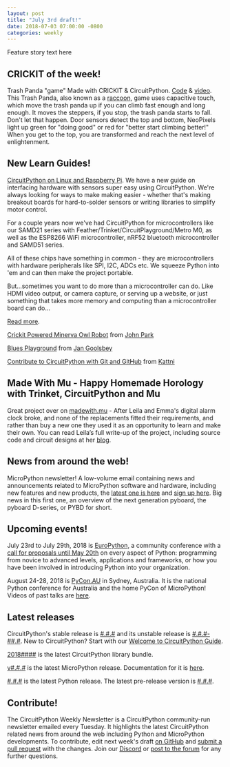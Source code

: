 ```yaml
---
layout: post
title: "July 3rd draft!"
date: 2018-07-03 07:00:00 -0800
categories: weekly
---
```


Feature story text here


## CRICKIT of the week!

Trash Panda "game" Made with CRICKIT & CircuitPython. [Code](https://github.com/adafruit/Adafruit_Learning_System_Guides/blob/master/Crickits/climbing_raccoon/code.py) & [video](https://youtu.be/OA4OsgxLPAQ). This Trash Panda, also known as a [raccoon](https://twitter.com/ubs/status/1006901737108770816), game uses capacitive touch, which move the trash panda up if you can climb fast enough and long enough. It moves the steppers, if you stop, the trash panda starts to fall. Don't let that happen. Door sensors detect the top and bottom, NeoPixels light up green for "doing good" or red for "better start climbing better!" When you get to the top, you are transformed and reach the next level of enlightenment.

## New Learn Guides!

[CircuitPython on Linux and Raspberry Pi](https://learn.adafruit.com/circuitpython-on-raspberrypi-linux?view=all). We have a new guide on interfacing hardware with sensors super easy using CircuitPython. We're always looking for ways to make making easier - whether that's making breakout boards for hard-to-solder sensors or writing libraries to simplify motor control.

For a couple years now we've had CircuitPython for microcontrollers like our SAMD21 series with Feather/Trinket/CircuitPlayground/Metro M0, as well as the ESP8266 WiFi microcontroller, nRF52 bluetooth microcontroller and SAMD51 series.

All of these chips have something in common - they are microcontrollers with hardware peripherals like SPI, I2C, ADCs etc. We squeeze Python into 'em and can then make the project portable.

But...sometimes you want to do more than a microcontroller can do. Like HDMI video output, or camera capture, or serving up a website, or just something that takes more memory and computing than a microcontroller board can do...

[Read more](https://learn.adafruit.com/circuitpython-on-raspberrypi-linux?view=all).


[Crickit Powered Minerva Owl Robot](https://learn.adafruit.com/crickit-powered-owl-robot) from [John Park](https://learn.adafruit.com/users/johnpark)

[Blues Playground](https://learn.adafruit.com/blues-playground) from [Jan Goolsbey](https://learn.adafruit.com/users/HarpDude)

[Contribute to CircuitPython with Git and GitHub](https://learn.adafruit.com/contribute-to-circuitpython-with-git-and-github) from [Kattni](https://learn.adafruit.com/users/kattni)

## Made With Mu - Happy Homemade Horology with Trinket, CircuitPython and Mu 

Great project over on [madewith.mu](https://madewith.mu/mu/submitted/2018/06/29/clock.html) - After Leila and Emma's digital alarm clock broke, and none of the replacements fitted their requirements, and rather than buy a new one they used it as an opportunity to learn and make their own. You can read Leila’s full write-up of the project, including source code and circuit designs at her [blog](https://blog.levit.be/we-made-a-clock-with-python/).

## News from around the web!

MicroPython newsletter! A low-volume email containing news and announcements related to MicroPython software and hardware, including new features and new products, the [latest one is here](https://forum.micropython.org/viewtopic.php?f=19&t=4957) and [sign up here](https://micropython.org/newsletter/). Big news in this first one, an overview of the next generation pyboard, the pyboard D-series, or PYBD for short.

## Upcoming events!

July 23rd to July 29th, 2018 is [EuroPython](https://ep2018.europython.eu/), a community conference with a [call for proposals until May 20th](https://ep2018.europython.eu/en/call-for-proposals/) on every aspect of Python: programming from novice to advanced levels, applications and frameworks, or how you have been involved in introducing Python into your organization.

August 24-28, 2018 is [PyCon.AU](https://2018.pycon-au.org/) in Sydney, Australia. It is the national Python conference for Australia and the home PyCon of MicroPython! Videos of past talks are [here](https://www.youtube.com/user/PyConAU).

## Latest releases

CircuitPython's stable release is [#.#.#](https://github.com/adafruit/circuitpython/releases/latest) and its unstable release is [#.#.#-##.#](https://github.com/adafruit/circuitpython/releases). New to CircuitPython? Start with our [Welcome to CircuitPython Guide](https://learn.adafruit.com/welcome-to-circuitpython).

[2018####](https://github.com/adafruit/Adafruit_CircuitPython_Bundle/releases/latest) is the latest CircuitPython library bundle.

[v#.#.#](https://micropython.org/download) is the latest MicroPython release. Documentation for it is [here](http://docs.micropython.org/en/latest/pyboard/).

[#.#.#](https://www.python.org/downloads/) is the latest Python release. The latest pre-release version is [#.#.#](https://www.python.org/download/pre-releases/).

## Contribute!

The CircuitPython Weekly Newsletter is a CircuitPython community-run newsletter emailed every Tuesday. It highlights the latest CircuitPython related news from around the web including Python and MicroPython developments. To contribute, edit next week's draft [on GitHub](https://github.com/adafruit/circuitpython-weekly-newsletter/tree/gh-pages/_drafts) and [submit a pull request](https://help.github.com/articles/editing-files-in-your-repository/) with the changes. Join our [Discord](https://adafru.it/discord) or [post to the forum](https://forums.adafruit.com/viewforum.php?f=60) for any further questions.
